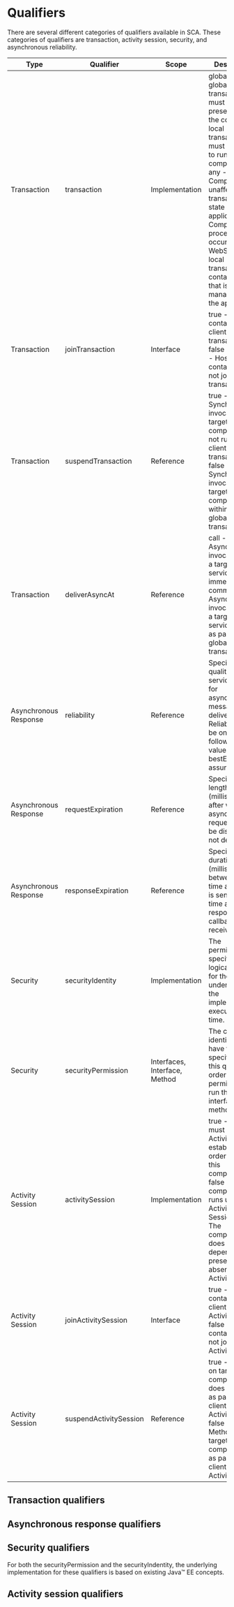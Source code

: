 <!-- image -->

# Qualifiers

There are several different categories of qualifiers available
in SCA. These categories of qualifiers are transaction, activity session,
security, and asynchronous reliability.

| Type                  | Qualifier              | Scope                         | Description                                                                                                                                                                                                                                                                                                                    |
|-----------------------|------------------------|-------------------------------|--------------------------------------------------------------------------------------------------------------------------------------------------------------------------------------------------------------------------------------------------------------------------------------------------------------------------------|
| Transaction           | transaction            | Implementation                | global - A global transaction must be present to run the component local - A global transaction must not exist to run the component  any - Component is unaffected by transactional state local application - Component processing occurs within a WebSphere® local transaction containment that is managed by the application |
| Transaction           | joinTransaction        | Interface                     | true - Hosting container joins client transaction false (default) - Hosting container does not join client transaction                                                                                                                                                                                                         |
| Transaction           | suspendTransaction     | Reference                     | true - Synchronous invocations of target component do not run within client global transaction. false - Synchronous invocations of target component run within client global transaction                                                                                                                                       |
| Transaction           | deliverAsyncAt         | Reference                     | call - Asynchronous invocations of a target service occur immediately commit - Asynchronous invocations of a target service occur as part of a global transaction                                                                                                                                                              |
| Asynchronous Response | reliability            | Reference                     | Specifies the quality of service level for asynchronous message delivery. Reliability can be one of the following values: bestEffort or assured                                                                                                                                                                                |
| Asynchronous Response | requestExpiration      | Reference                     | Specifies the length of time (milliseconds) after which an asynchronous request is to be discarded if not delivered                                                                                                                                                                                                            |
| Asynchronous Response | responseExpiration     | Reference                     | Specifies the duration (milliseconds) between the time a request is sent and the time a response or callback is received                                                                                                                                                                                                       |
| Security              | securityIdentity       | Implementation                | The permission specifies a logical name for the identity under which the implementation executes at run time.                                                                                                                                                                                                                  |
| Security              | securityPermission     | Interfaces, Interface, Method | The caller identity must have the role specified from this qualifier in order to have permission to run the interface or method                                                                                                                                                                                                |
| Activity Session      | activitySession        | Implementation                | true - There must be an ActivitySession established in order to run this component false - The component runs under no Activity Session  any - The component does not depend on the presence or absence of an ActivitySession                                                                                                  |
| Activity Session      | joinActivitySession    | Interface                     | true - Hosting container joins client ActivitySession false - Hosting container does not join client ActivitySession                                                                                                                                                                                                           |
| Activity Session      | suspendActivitySession | Reference                     | true - Methods on target component does NOT run as part of any client ActivitySession false - Methods on target component run as part of any client ActivitySession                                                                                                                                                            |

## Transaction qualifiers

## Asynchronous response qualifiers

## Security qualifiers

For both the securityPermission and the securityIndentity,
the underlying implementation for these qualifiers is based on existing Java™ EE concepts.

## Activity session qualifiers